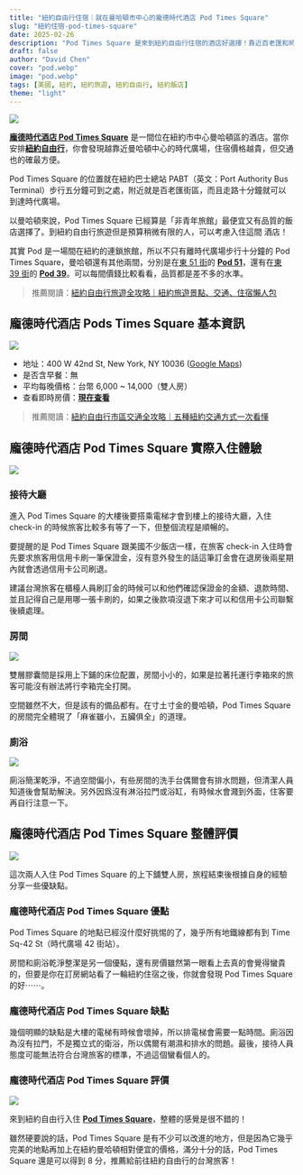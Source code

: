 ```yaml
---
title: "紐約自由行住宿｜就在曼哈頓市中心的龐德時代酒店 Pod Times Square"
slug: "紐約住宿-pod-times-square"
date: 2025-02-26
description: "Pod Times Square 是來到紐約自由行住宿的酒店好選擇！靠近百老匯和時代廣場，絕佳的地理位置讓你輕鬆探索紐約！"
draft: false
author: "David Chen"
cover: "pod.webp"
image: "pod.webp"
tags: [美國, 紐約, 紐約旅遊, 紐約自由行, 紐約飯店]
theme: "light"
---
```


![](pod.webp)

[**龐德時代酒店 Pod Times Square**](https://www.booking.com/hotel/us/pod-times-square.xt.html?aid=7956794) 是一間位在紐約市中心曼哈頓區的酒店。當你安排[**紐約自由行**](https://exittaiwan.com/posts/%E7%B4%90%E7%B4%84%E8%87%AA%E7%94%B1%E8%A1%8C%E6%97%85%E9%81%8A/)，你會發現越靠近曼哈頓中心的時代廣場，住宿價格越貴，但交通也的確最方便。

Pod Times Square 的位置就在紐約巴士總站 PABT（英文：Port Authority Bus Terminal）步行五分鐘可到之處，附近就是百老匯街區，而且走路十分鐘就可以到達時代廣場。

以曼哈頓來說，Pod Times Square 已經算是「非青年旅館」最便宜又有品質的飯店選擇了。到紐約自由行旅遊但是預算稍微有限的人，可以考慮入住這間 酒店！

其實 Pod 是一場間在紐約的連鎖旅館，所以不只有離時代廣場步行十分鐘的 Pod Times Square，曼哈頓還有其他兩間，分別是在[東 51 街](https://exittaiwan.com/posts/%E7%B4%90%E7%B4%84%E5%B8%82%E5%8D%80%E4%BA%A4%E9%80%9A%E5%85%A8%E6%94%BB%E7%95%A5/)的 [**Pod 51**](https://www.booking.com/hotel/us/pod.xt.html?aid=7956794)，還有在[東 39 街](https://exittaiwan.com/posts/%E7%B4%90%E7%B4%84%E5%B8%82%E5%8D%80%E4%BA%A4%E9%80%9A%E5%85%A8%E6%94%BB%E7%95%A5/)的 [**Pod 39**](https://www.booking.com/hotel/us/the-pod-39th-street.xt.html?aid=7956794)。可以每間價錢比較看看，品質都是差不多的水準。

> 推薦閱讀：[紐約自由行旅遊全攻略｜紐約旅遊景點、交通、住宿懶人包](https://exittaiwan.com/posts/%E7%B4%90%E7%B4%84%E8%87%AA%E7%94%B1%E8%A1%8C%E6%97%85%E9%81%8A/)

## 龐德時代酒店 Pods Times Square 基本資訊

![](time-square-2.webp)

- 地址：400 W 42nd St, New York, NY 10036 ([Google Maps](https://maps.app.goo.gl/TkQ3nG7kigtLSyPFA))
- 是否含早餐：無
- 平均每晚價格：台幣 6,000 ~ 14,000（雙人房）
- 查看即時房價：[**現在查看**](https://www.booking.com/hotel/us/pod-times-square.xt.html?aid=7956794)

> 推薦閱讀：[紐約自由行市區交通全攻略｜五種紐約交通方式一次看懂](https://exittaiwan.com/posts/%E7%B4%90%E7%B4%84%E5%B8%82%E5%8D%80%E4%BA%A4%E9%80%9A%E5%85%A8%E6%94%BB%E7%95%A5/)

## 龐德時代酒店 Pod Times Square 實際入住體驗

![](pod-2.webp)

### 接待大廳

進入 Pod Times Square 的大樓後要搭乘電梯才會到樓上的接待大廳，入住 check-in 的時候旅客比較多有等了一下，但整個流程是順暢的。

要提醒的是 Pod Times Square 跟美國不少飯店一樣，在旅客 check-in 入住時會先要求旅客用信用卡刷一筆保證金，沒有意外發生的話這筆訂金會在退房後兩星期內就會透過信用卡公司刷退。

建議台灣旅客在櫃檯人員刷訂金的時候可以和他們確認保證金的金額、退款時間、並且記得自己是用哪一張卡刷的，如果之後款項沒退下來才可以和信用卡公司聯繫後續處理。

### 房間

![](bed.webp)

雙層膠囊間是採用上下鋪的床位配置，房間小小的，如果是拉著托運行李箱來的旅客可能沒有辦法將行李箱完全打開。

空間雖然不大，但是該有的備品都有。在寸土寸金的曼哈頓，Pod Times Square 的房間完全體現了「麻雀雖小，五臟俱全」的道理。

### 廁浴

![](room.webp)

廁浴簡潔乾淨，不過空間偏小，有些房間的洗手台偶爾會有排水問題，但清潔人員知道後會幫助解決。另外因爲沒有淋浴拉門或浴缸，有時候水會濺到外面，住客要再自行注意一下。

## 龐德時代酒店 Pod Times Square 整體評價

![](pod-room.webp)

這次兩人入住 Pod Times Square 的上下舖雙人房，旅程結束後根據自身的經驗分享一些優缺點。

### 龐德時代酒店 Pod Times Square 優點

Pod Times Square 的地點已經沒什麼好挑惕的了，幾乎所有地鐵線都有到 Time Sq-42 St（時代廣場 42 街站）。

房間和廁浴乾淨整潔是另一個優點，還有房價雖然第一眼看上去真的會覺得蠻貴的，但要是你在訂房網站看了一輪紐約住宿之後，你就會發現 Pod Times Square 的好⋯⋯。

### 龐德時代酒店 Pod Times Square 缺點

幾個明顯的缺點是大樓的電梯有時候會壞掉，所以排電梯會需要一點時間。廁浴因為沒有拉門，不是獨立式的衛浴，所以偶爾有潮濕和排水的問題。最後，接待人員態度可能無法符合台灣旅客的標準，不過這個蠻看個人的。

### 龐德時代酒店 Pod Times Square 評價

![](time-square.webp)

來到紐約自由行入住 [**Pod Times Square**](https://www.booking.com/hotel/us/pod-times-square.xt.html?aid=7956794)，整體的感覺是很不錯的！

雖然硬要說的話，Pod Times Square 是有不少可以改進的地方，但是因為它幾乎完美的地點再加上在紐約曼哈頓相對便宜的價格，滿分十分的話，Pod Times Square 還是可以得到 8 分，推薦給前往紐約自由行的台灣旅客！